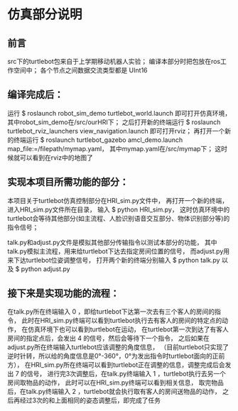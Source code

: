 # 仿真部分说明

## 前言
src下的turtlebot包来自于上学期移动机器人实验；
编译本部分时把包放在ros工作空间中；
各个节点之间数据交流类型都是 UInt16

## 编译完成后：
运行 $ roslaunch robot_sim_demo turtlebot_world.launch 即可打开仿真环境，
其中robot_sim_demo在/src/ourHRI下；
之后打开新的终端运行 $ roslaunch turtlebot_rviz_launchers view_navigation.launch 即可打开rviz；
再打开一个新的终端运行 $ roslaunch turtlebot_gazebo amcl_demo.launch map_file:=/filepath/mymap.yaml，
其中mymap.yaml在/src/mymap下；
这时候就可以看到在rviz中的地图了

## 实现本项目所需功能的部分：
本项目关于turtlebot仿真控制部分在HRI_sim.py文件中，
再打开一个新的终端，进入HRI_sim.py文件所在目录，
输入 $ python HRI_sim.py，
这时仿真环境中的turtlebot会等待其他部分(如主流程、人脸识别语音交互部分、物体识别部分等)的指令信号；

talk.py和adjust.py文件是模拟其他部分传输指令以测试本部分的功能，
其中talk.py模拟主流程，用来给turtlebot下达去指定房间位置的信号，
而adjust.py用来下达turtlebot位姿调整信号，
打开两个新的终端分别输入 $ python talk.py  以及 $ python adjust.py

## 接下来是实现功能的流程：
在talk.py所在终端输入 0 ，即给turtlebot下达第一次去有三个客人的房间的指令，
此时在HRI_sim.py终端可以看到turtlebot执行去有客人的房间的特定点的动作，
在仿真环境下也可以看到turtlebot在运动，
在turtlebot第一次到达了有客人房间的指定点后，会发出 4 的信号，然后会等待下一个指令，
之后如果在adjust.py所在终端输入turtlebot应该调整的角度信息，
（目前turtlebot只实现了逆时针转，所以给的角度信息是0°-360°，0°为发出指令时turtlebot面向的正前方），
在HRI_sim.py所在终端可以看到turtlebot正在调整的信息，调整完成后会发出 7 的信号，
进行完3次调整后，在talk.py终端输入 1 ，turtlebot执行去另一个房间取物品的动作，
此时可以在HRI_sim.py终端可以看到相关信息，
取完物品后，在talk.py终端输入 2 ，turtlebot就会执行取有客人的房间送物品的动作，
之后再经过3次的和上面相同的姿态调整后，即完成了任务
